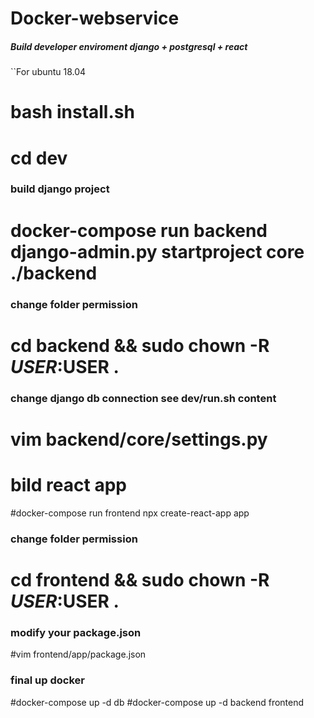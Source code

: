 # Docker-webservice

##### Build developer enviroment django + postgresql + react

``For ubuntu 18.04

# bash install.sh
# cd dev

### build django project
# docker-compose run backend django-admin.py startproject core ./backend

### change folder permission
# cd backend && sudo chown -R $USER:$USER .

### change django db connection see dev/run.sh content
# vim backend/core/settings.py

# bild react app
#docker-compose run frontend npx create-react-app app

### change folder permission
# cd frontend && sudo chown -R $USER:$USER .

### modify your package.json
#vim frontend/app/package.json

### final up docker
#docker-compose up -d db
#docker-compose up -d backend frontend
```



